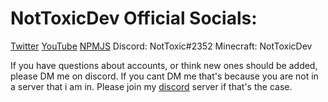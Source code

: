 # NotToxicDev Official Socials:

[Twitter](https://twitter.com/NotToxicDev)
[YouTube](https://bit.ly/ntgyt)
[NPMJS](https://www.npmjs.com/~nottoxicdev)
Discord: NotToxic#2352
Minecraft: NotToxicDev

If you have questions about accounts, or think new ones should be added, please DM me on discord. If you cant DM me that's because you are not in a server that i am in. Please join my [discord](https://discord.gg/GNRC2Gu5Yb) server if that's the case.
